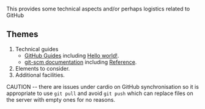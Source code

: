 This provides some technical aspects and/or perhaps logistics related to GitHub

## Themes

1. Technical guides
   * [GitHub Guides](https://guides.github.com/) including [Hello world!](https://guides.github.com/activities/hello-world/).
   * [git-scm documentation](https://git-scm.com/doc) including [Reference](https://git-scm.com/docs/).
2. Elements to consider.
3. Additional facilities.

CAUTION -- there are issues under cardio on GitHub synchronisation so it is appropriate to use `git pull` and avoid `git push` which can replace files on the server with empty ones for no reasons.
